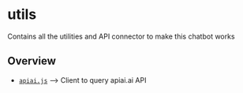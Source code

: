 # utils

Contains all the utilities and API connector to make this chatbot works

## Overview

+ [`apiai.js`](apiai.js) --> Client to query apiai.ai API
